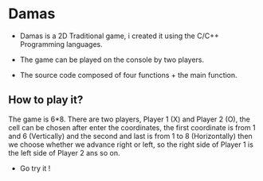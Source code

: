 # Damas

- Damas is a 2D Traditional game, i created it using the C/C++ Programming languages.

- The game can be played on the console by two players.

- The source code composed of four functions + the main function.

## How to play it?

  The game is 6*8. There are two players, Player 1 (X) and Player 2 (O), the cell can be chosen after enter the coordinates, the first coordinate is from 1 and 6 (Vertically) and the second and last is from 1 to 8 (Horizontally) then we choose whether we advance right or left, so the right side of Player 1 is the left side of Player 2 ans so on.

  - Go try it !